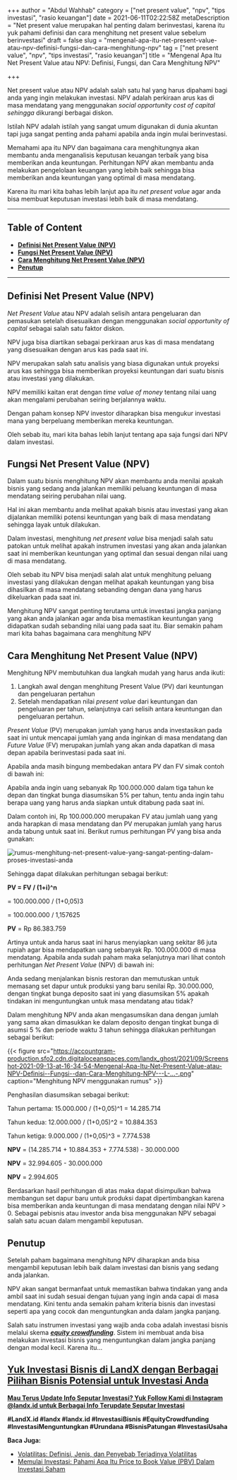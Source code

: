 +++
author = "Abdul Wahhab"
category = ["net present value", "npv", "tips investasi", "rasio keuangan"]
date = 2021-06-11T02:22:58Z
metaDescription = "Net present value merupakan hal penting dalam berinvestasi, karena itu yuk pahami definisi dan cara menghitung net present value sebelum berinvestasi"
draft = false
slug = "mengenal-apa-itu-net-present-value-atau-npv-definisi-fungsi-dan-cara-menghitung-npv"
tag = ["net present value", "npv", "tips investasi", "rasio keuangan"]
title = "Mengenal Apa Itu Net Present Value atau NPV: Definisi, Fungsi, dan Cara Menghitung NPV"

+++


Net present value atau NPV adalah salah satu hal yang harus dipahami bagi anda yang ingin melakukan investasi. NPV adalah perkiraan arus kas di masa mendatang yang menggunakan _social opportunity cost of capital sehingga_ dikurangi berbagai diskon.

Istilah NPV adalah istilah yang sangat umum digunakan di dunia akuntan tapi juga sangat penting anda pahami apabila anda ingin mulai berinvestasi.

Memahami apa itu NPV dan bagaimana cara menghitungnya akan membantu anda menganalisis keputusan keuangan terbaik yang bisa memberikan anda keuntungan. Perhitungan NPV akan membantu anda melakukan pengelolaan keuangan yang lebih baik sehingga bisa memberikan anda keuntungan yang optimal di masa mendatang.

Karena itu mari kita bahas lebih lanjut apa itu _net present value_ agar anda bisa membuat keputusan investasi lebih baik di masa mendatang.

---

## Table of Content

* **[Definisi Net Present Value (NPV)](#definisi-net-present-value-npv-)**
* **[Fungsi Net Present Value (NPV)](#fungsi-net-present-value-npv-)**
* **[Cara Menghitung Net Present Value (NPV)](#cara-menghitung-net-present-value-npv-)**
* **[Penutup](#penutup)**

---

## Definisi Net Present Value (NPV)

_Net Present Value_ atau NPV adalah selisih antara pengeluaran dan pemasukan setelah disesuaikan dengan menggunakan _social opportunity of capital_ sebagai salah satu faktor diskon.

NPV juga  bisa diartikan sebagai perkiraan arus kas di masa mendatang yang disesuaikan dengan arus kas pada saat ini.

NPV merupakan salah satu analisis yang biasa digunakan untuk proyeksi arus kas sehingga bisa memberikan proyeksi keuntungan dari suatu bisnis atau investasi yang dilakukan.

NPV memiliki kaitan erat dengan _time value of money_ tentang nilai uang akan mengalami perubahan seiring berjalannya waktu.

Dengan paham konsep NPV investor diharapkan bisa mengukur investasi mana yang berpeluang memberikan mereka keuntungan.

Oleh sebab itu, mari kita bahas lebih lanjut tentang apa saja fungsi dari NPV dalam investasi.

## Fungsi Net Present Value (NPV)

Dalam suatu bisnis menghitung NPV akan membantu anda menilai apakah bisnis yang sedang anda jalankan memiliki peluang keuntungan di masa mendatang seiring perubahan nilai uang.

Hal ini akan membantu anda melihat apakah bisnis atau investasi yang akan dijalankan memiliki potensi keuntungan yang baik di masa mendatang sehingga layak untuk dilakukan.

Dalam investasi, menghitung _net present value_ bisa menjadi salah satu patokan untuk melihat apakah instrumen investasi yang akan anda jalankan saat ini memberikan keuntungan yang optimal dan sesuai dengan nilai uang di masa mendatang.

Oleh sebab itu NPV bisa menjadi salah alat untuk menghitung peluang investasi yang dilakukan dengan melihat apakah keuntungan yang bisa dihasilkan di masa mendatang sebanding dengan dana yang harus dikeluarkan pada saat ini.

Menghitung  NPV sangat penting terutama untuk investasi jangka panjang yang akan anda jalankan agar anda bisa memastikan keuntungan yang didapatkan sudah sebanding nilai uang pada saat itu. Biar semakin paham mari kita bahas bagaimana cara menghitung NPV

## Cara Menghitung Net Present Value (NPV)

Menghitung NPV membutuhkan dua langkah mudah yang harus anda ikuti:

1. Langkah awal dengan menghitung Present Value (PV) dari keuntungan dan pengeluaran pertahun
2. Setelah mendapatkan nilai _present value_ dari keuntungan dan pengeluaran per tahun, selanjutnya cari selisih antara keuntungan dan pengeluaran pertahun.

_Present Value_ (PV) merupakan jumlah yang harus anda investasikan pada saat ini untuk mencapai jumlah yang anda inginkan di masa mendatang dan _Future Value_ (FV) merupakan jumlah yang akan anda dapatkan di masa depan apabila berinvestasi pada saat ini.

Apabila anda masih bingung membedakan antara PV dan FV simak contoh di bawah ini:

Apabila anda ingin uang sebanyak Rp 100.000.000 dalam tiga tahun ke depan dan tingkat bunga diasumsikan  5% per tahun, tentu anda ingin tahu berapa uang yang harus anda siapkan untuk ditabung pada saat ini.

Dalam contoh ini, Rp 100.000.000 merupakan FV atau jumlah uang yang anda harapkan di masa mendatang dan PV merupakan jumlah yang harus anda tabung untuk saat ini. Berikut rumus perhitungan PV yang bisa anda gunakan:

![rumus-menghitung-net-present-value-yang-sangat-penting-dalam-proses-investasi-anda](https://accountgram-production.sfo2.cdn.digitaloceanspaces.com/landx_ghost/2021/09/rumus-menghitung-net-present-value-yang-sangat-penting-dalam-proses-investasi-anda.png)

Sehingga dapat dilakukan perhitungan sebagai berikut:

**PV = FV / (1+i)^n**

= 100.000.000 / (1+0,05)3

= 100.000.000 / 1,157625

**PV** = Rp 86.383.759

Artinya untuk anda harus saat ini harus menyiapkan uang sekitar 86 juta rupiah agar bisa mendapatkan uang sebanyak Rp. 100.000.000 di masa mendatang. Apabila anda sudah paham maka selanjutnya mari lihat contoh perhitungan _Net Present Value_ (NPV) di bawah ini:

Anda sedang menjalankan bisnis restoran dan memutuskan untuk memasang set dapur untuk produksi yang baru senilai Rp. 30.000.000, dengan tingkat bunga deposito saat ini yang diasumsikan 5% apakah tindakan ini menguntungkan untuk masa mendatang atau tidak?

Dalam menghitung NPV anda akan mengasumsikan dana dengan jumlah yang sama akan dimasukkan ke dalam deposito dengan tingkat bunga di asumsi 5 % dan periode waktu 3 tahun sehingga dilakukan perhitungan sebagai berikut:

{{< figure src="https://accountgram-production.sfo2.cdn.digitaloceanspaces.com/landx_ghost/2021/09/Screenshot-2021-09-13-at-16-34-54-Mengenal-Apa-Itu-Net-Present-Value-atau-NPV-Definisi--Fungsi--dan-Cara-Menghitung-NPV---L-...-.png" caption="Menghitung NPV menggunakan rumus" >}}

Penghasilan diasumsikan sebagai berikut:

Tahun pertama: 15.000.000 / (1+0,05)^1 = 14.285.714

Tahun kedua: 12.000.000 / (1+0,05)^2 = 10.884.353

Tahun ketiga: 9.000.000 / (1+0,05)^3 = 7.774.538

**NPV** = (14.285.714 + 10.884.353 + 7.774.538) - 30.000.000

**NPV** = 32.994.605 - 30.000.000

**NPV** = 2.994.605

Berdasarkan hasil perhitungan di atas maka dapat disimpulkan bahwa membangun set dapur baru untuk produksi dapat dipertimbangkan karena bisa memberikan anda keuntungan di masa mendatang dengan nilai NPV > 0. Sebagai pebisnis atau investor anda bisa menggunakan NPV sebagai salah satu acuan dalam mengambil keputusan.

## Penutup

Setelah paham bagaimana menghitung NPV diharapkan anda bisa mengambil keputusan lebih baik dalam investasi dan bisnis yang sedang anda jalankan.

NPV akan sangat bermanfaat untuk memastikan bahwa tindakan yang anda ambil saat ini sudah sesuai dengan tujuan yang ingin anda capai di masa mendatang. Kini tentu anda semakin paham kriteria bisnis dan investasi seperti apa yang cocok dan menguntungkan anda dalam jangka panjang.

Salah satu instrumen investasi yang wajib anda coba adalah investasi bisnis melalui skema _**[equity crowdfunding](https://landx.id/)**_. Sistem ini membuat anda bisa melakukan investasi bisnis yang menguntungkan dalam jangka panjang dengan modal kecil. Karena itu…

## [Yuk Investasi Bisnis di LandX dengan Berbagai Pilihan Bisnis Potensial untuk Investasi Anda](https://landx.id/)



**[Mau Terus Update Info Seputar Investasi? Yuk Follow Kami di Instagram @landx.id untuk Berbagai Info Terupdate Seputar Investasi](https://instagram.com/landx.id?utm_medium=copy_link)**

**#LandX.id    #landx         #landx.id    #InvestasiBisnis    #EquityCrowdfunding    #InvestasiMenguntungkan    #Urundana    #BisnisPatungan    #InvestasiUsaha**

**Baca Juga:**

* [Volatilitas: Definisi, Jenis, dan Penyebab Terjadinya Volatilitas](https://landx.id/blog/volatilitas-definisi-jenis-cara-dan-penyebab-terjadinya-volatilitas/)
* [Memulai Investasi: Pahami Apa Itu Price to Book Value (PBV) Dalam Investasi Saham](https://landx.id/blog/memulai-investasi-pahami-apa-itu-price-to-book-value-pbv-dalam-investasi-saham/)

